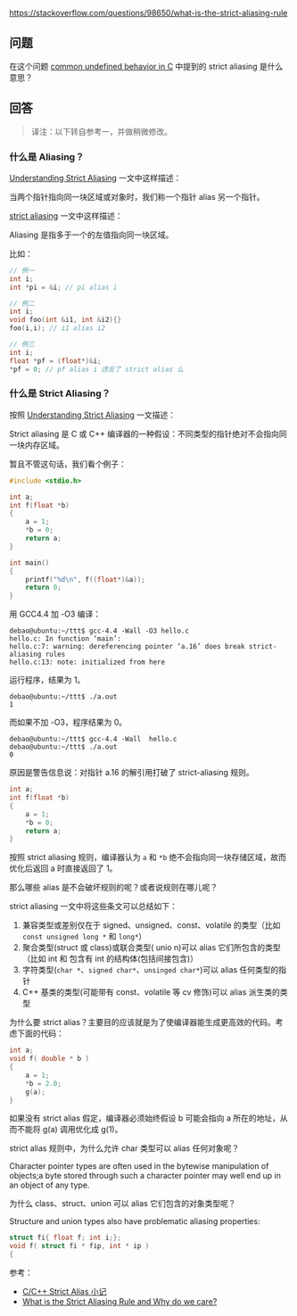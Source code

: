 <https://stackoverflow.com/questions/98650/what-is-the-strict-aliasing-rule>

## 问题

在这个问题 [common undefined behavior in C](https://stackoverflow.com/questions/98340/what-are-the-common-undefinedunspecified-behavior-for-c-that-you-run-into) 中提到的 strict aliasing 是什么意思？

## 回答

> 译注：以下转自参考一，并做稍微修改。

### 什么是 Aliasing？

[Understanding Strict Aliasing](https://cellperformance.beyond3d.com/articles/2006/06/understanding-strict-aliasing.html) 一文中这样描述：

当两个指针指向同一块区域或对象时，我们称一个指针 alias 另一个指针。

[strict aliasing](http://dbp-consulting.com/tutorials/StrictAliasing.html) 一文中这样描述：

Aliasing 是指多于一个的左值指向同一块区域。

比如：

```c++
// 例一
int i;
int *pi = &i; // pi alias i

// 例二
int i;
void foo(int &i1, int &i2){}
foo(i,i); // i1 alias i2

// 例三
int i;
float *pf = (float*)&i;
*pf = 0; // pf alias i 违反了 strict alias 么
```


### 什么是 Strict Aliasing？

按照 [Understanding Strict Aliasing](https://cellperformance.beyond3d.com/articles/2006/06/understanding-strict-aliasing.html) 一文描述：

Strict aliasing 是 C 或 C++ 编译器的一种假设：不同类型的指针绝对不会指向同一块内存区域。

暂且不管这句话，我们看个例子：

```c
#include <stdio.h>

int a;
int f(float *b)
{
    a = 1;
    *b = 0;
    return a;
}

int main()
{
    printf("%d\n", f((float*)&a));
    return 0;
}
```

用 GCC4.4 加 -O3 编译：

```
debao@ubuntu:~/ttt$ gcc-4.4 -Wall -O3 hello.c
hello.c: In function ‘main’:
hello.c:7: warning: dereferencing pointer ‘a.16’ does break strict-aliasing rules
hello.c:13: note: initialized from here
```

运行程序，结果为 1。

```
debao@ubuntu:~/ttt$ ./a.out
1
```

而如果不加 -O3，程序结果为 0。

```
debao@ubuntu:~/ttt$ gcc-4.4 -Wall  hello.c
debao@ubuntu:~/ttt$ ./a.out
0
```

原因是警告信息说：对指针 a.16 的解引用打破了 strict-aliasing 规则。

```c
int a;
int f(float *b)
{
    a = 1;
    *b = 0;
    return a;
}
```

按照 strict aliasing 规则，编译器认为 `a` 和 `*b` 绝不会指向同一块存储区域，故而优化后返回 a 时直接返回了 1。

那么哪些 alias 是不会破坏规则的呢？或者说规则在哪儿呢？

strict aliasing 一文中将这些条文可以总结如下：

1. 兼容类型或差别仅在于 signed、unsigned、const、volatile 的类型（比如 `const unsigned long *` 和 `long*`）
2. 聚合类型(struct 或 class)或联合类型( unio n)可以 alias 它们所包含的类型（比如 int 和 包含有 int 的结构体(包括间接包含)）
3. 字符类型(`char *`、`signed char*`、`unsinged char*`)可以 alias 任何类型的指针
4. C++ 基类的类型(可能带有 const、volatile 等 cv 修饰)可以 alias 派生类的类型

为什么要 strict alias？主要目的应该就是为了使编译器能生成更高效的代码。考虑下面的代码：

```c
int a;
void f( double * b )
{
    a = 1;
    *b = 2.0;
    g(a);
}
```

如果没有 strict alias 假定，编译器必须始终假设 b 可能会指向 a 所在的地址，从而不能将 g(a) 调用优化成 g(1)。

strict alias 规则中，为什么允许 char 类型可以 alias 任何对象呢？

Character pointer types are often used in the bytewise manipulation of objects;a byte stored through such a character pointer may well end up in an object of any type.

为什么 class、struct、union 可以 alias 它们包含的对象类型呢？

Structure and union types also have problematic aliasing properties:

```c
struct fi{ float f; int i;};
void f( struct fi * fip, int * ip )
{
```

参考：

- [C/C++ Strict Alias 小记](https://blog.csdn.net/dbzhang800/article/details/6720141)
- [What is the Strict Aliasing Rule and Why do we care?](https://gist.github.com/shafik/848ae25ee209f698763cffee272a58f8)
